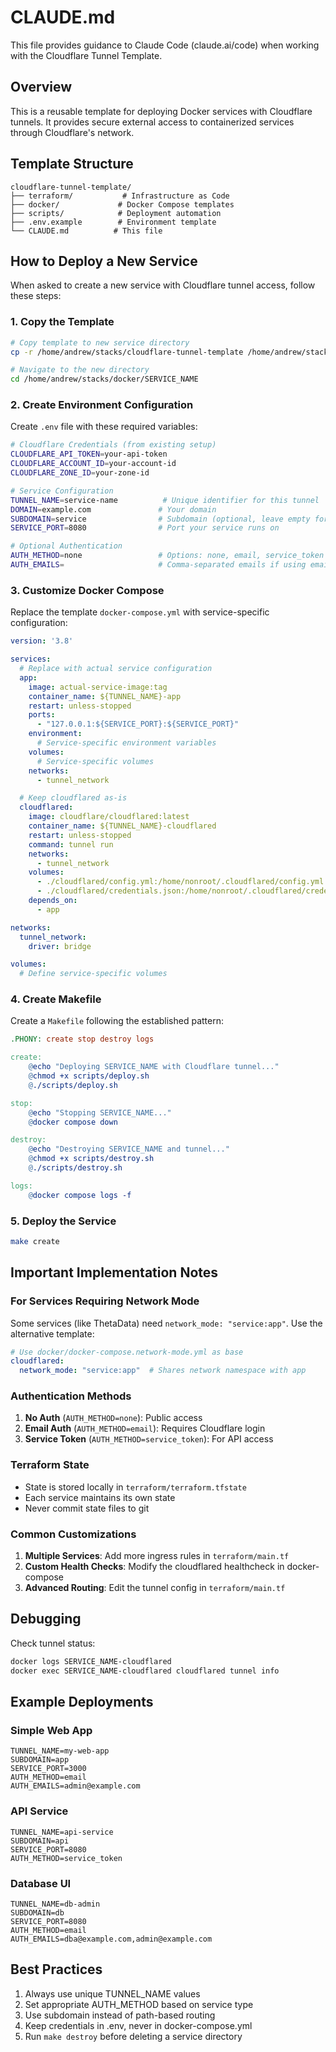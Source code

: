 # CLAUDE.md

This file provides guidance to Claude Code (claude.ai/code) when working with the Cloudflare Tunnel Template.

## Overview

This is a reusable template for deploying Docker services with Cloudflare tunnels. It provides secure external access to containerized services through Cloudflare's network.

## Template Structure

```
cloudflare-tunnel-template/
├── terraform/           # Infrastructure as Code
├── docker/             # Docker Compose templates
├── scripts/            # Deployment automation
├── .env.example        # Environment template
└── CLAUDE.md          # This file
```

## How to Deploy a New Service

When asked to create a new service with Cloudflare tunnel access, follow these steps:

### 1. Copy the Template

```bash
# Copy template to new service directory
cp -r /home/andrew/stacks/cloudflare-tunnel-template /home/andrew/stacks/docker/SERVICE_NAME

# Navigate to the new directory
cd /home/andrew/stacks/docker/SERVICE_NAME
```

### 2. Create Environment Configuration

Create `.env` file with these required variables:

```bash
# Cloudflare Credentials (from existing setup)
CLOUDFLARE_API_TOKEN=your-api-token
CLOUDFLARE_ACCOUNT_ID=your-account-id
CLOUDFLARE_ZONE_ID=your-zone-id

# Service Configuration
TUNNEL_NAME=service-name          # Unique identifier for this tunnel
DOMAIN=example.com               # Your domain
SUBDOMAIN=service                # Subdomain (optional, leave empty for root)
SERVICE_PORT=8080                # Port your service runs on

# Optional Authentication
AUTH_METHOD=none                 # Options: none, email, service_token
AUTH_EMAILS=                     # Comma-separated emails if using email auth
```

### 3. Customize Docker Compose

Replace the template `docker-compose.yml` with service-specific configuration:

```yaml
version: '3.8'

services:
  # Replace with actual service configuration
  app:
    image: actual-service-image:tag
    container_name: ${TUNNEL_NAME}-app
    restart: unless-stopped
    ports:
      - "127.0.0.1:${SERVICE_PORT}:${SERVICE_PORT}"
    environment:
      # Service-specific environment variables
    volumes:
      # Service-specific volumes
    networks:
      - tunnel_network

  # Keep cloudflared as-is
  cloudflared:
    image: cloudflare/cloudflared:latest
    container_name: ${TUNNEL_NAME}-cloudflared
    restart: unless-stopped
    command: tunnel run
    networks:
      - tunnel_network
    volumes:
      - ./cloudflared/config.yml:/home/nonroot/.cloudflared/config.yml:ro
      - ./cloudflared/credentials.json:/home/nonroot/.cloudflared/credentials.json:ro
    depends_on:
      - app

networks:
  tunnel_network:
    driver: bridge

volumes:
  # Define service-specific volumes
```

### 4. Create Makefile

Create a `Makefile` following the established pattern:

```makefile
.PHONY: create stop destroy logs

create:
	@echo "Deploying SERVICE_NAME with Cloudflare tunnel..."
	@chmod +x scripts/deploy.sh
	@./scripts/deploy.sh

stop:
	@echo "Stopping SERVICE_NAME..."
	@docker compose down

destroy:
	@echo "Destroying SERVICE_NAME and tunnel..."
	@chmod +x scripts/destroy.sh
	@./scripts/destroy.sh

logs:
	@docker compose logs -f
```

### 5. Deploy the Service

```bash
make create
```

## Important Implementation Notes

### For Services Requiring Network Mode

Some services (like ThetaData) need `network_mode: "service:app"`. Use the alternative template:

```yaml
# Use docker/docker-compose.network-mode.yml as base
cloudflared:
  network_mode: "service:app"  # Shares network namespace with app
```

### Authentication Methods

1. **No Auth** (`AUTH_METHOD=none`): Public access
2. **Email Auth** (`AUTH_METHOD=email`): Requires Cloudflare login
3. **Service Token** (`AUTH_METHOD=service_token`): For API access

### Terraform State

- State is stored locally in `terraform/terraform.tfstate`
- Each service maintains its own state
- Never commit state files to git

### Common Customizations

1. **Multiple Services**: Add more ingress rules in `terraform/main.tf`
2. **Custom Health Checks**: Modify the cloudflared healthcheck in docker-compose
3. **Advanced Routing**: Edit the tunnel config in `terraform/main.tf`

## Debugging

Check tunnel status:
```bash
docker logs SERVICE_NAME-cloudflared
docker exec SERVICE_NAME-cloudflared cloudflared tunnel info
```

## Example Deployments

### Simple Web App
```env
TUNNEL_NAME=my-web-app
SUBDOMAIN=app
SERVICE_PORT=3000
AUTH_METHOD=email
AUTH_EMAILS=admin@example.com
```

### API Service
```env
TUNNEL_NAME=api-service
SUBDOMAIN=api
SERVICE_PORT=8080
AUTH_METHOD=service_token
```

### Database UI
```env
TUNNEL_NAME=db-admin
SUBDOMAIN=db
SERVICE_PORT=8080
AUTH_METHOD=email
AUTH_EMAILS=dba@example.com,admin@example.com
```

## Best Practices

1. Always use unique TUNNEL_NAME values
2. Set appropriate AUTH_METHOD based on service type
3. Use subdomain instead of path-based routing
4. Keep credentials in .env, never in docker-compose.yml
5. Run `make destroy` before deleting a service directory